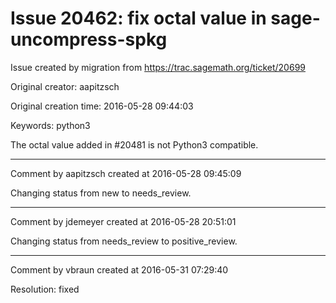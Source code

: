 # Issue 20462: fix octal value in sage-uncompress-spkg

Issue created by migration from https://trac.sagemath.org/ticket/20699

Original creator: aapitzsch

Original creation time: 2016-05-28 09:44:03

Keywords: python3

The octal value added in #20481 is not Python3 compatible.


---

Comment by aapitzsch created at 2016-05-28 09:45:09

Changing status from new to needs_review.


---

Comment by jdemeyer created at 2016-05-28 20:51:01

Changing status from needs_review to positive_review.


---

Comment by vbraun created at 2016-05-31 07:29:40

Resolution: fixed
